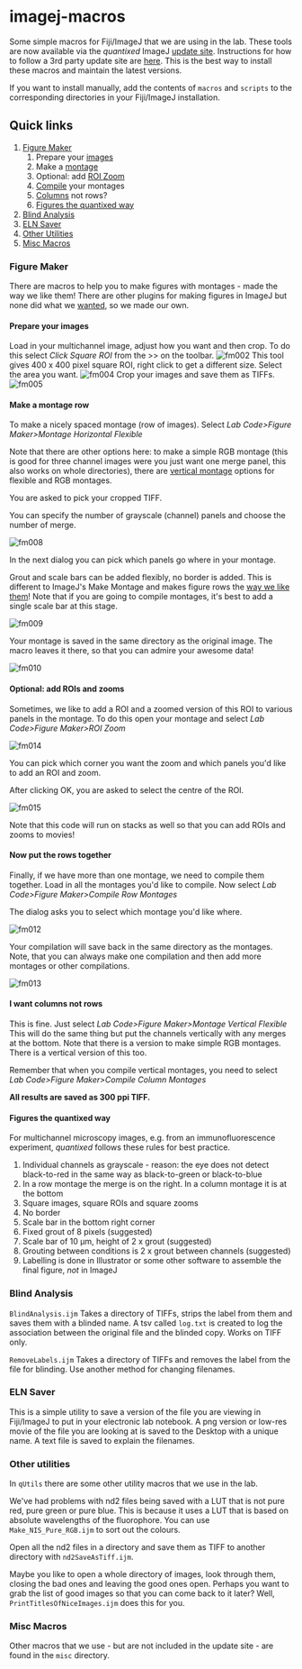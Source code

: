 # imagej-macros
Some simple macros for Fiji/ImageJ that we are using in the lab. These tools are now available via the *quantixed* ImageJ [update site](http://sites.imagej.net/Quantixed/). Instructions for how to follow a 3rd party update site are [here](http://imagej.net/How_to_follow_a_3rd_party_update_site). This is the best way to install these macros and maintain the latest versions.

If you want to install manually, add the contents of `macros` and `scripts` to the corresponding directories in your Fiji/ImageJ installation.

## Quick links

1. [Figure Maker](#figure-maker)
	1. Prepare your [images](#prepare-your-images)
	2. Make a [montage](#montage)
	3. Optional: add [ROI Zoom](#roi-zoom)
	4. [Compile](#put-the-rows-together) your montages
	4. [Columns](#i-want-columns-not-rows) not rows?
	5. [Figures the quantixed way](#figures-the-quantixed-way)
2. [Blind Analysis](#blind-analysis)
3. [ELN Saver](#eln-saver)
4. [Other Utilities](#other-utilities)
5. [Misc Macros](#misc-macros)


### Figure Maker

There are macros to help you to make figures with montages - made the way we like them! There are other plugins for making figures in ImageJ but none did what we [wanted](#figures-the-quantixed-way), so we made our own.


#### Prepare your images

Load in your multichannel image, adjust how you want and then crop.
To do this select *Click Square ROI* from the >> on the toolbar.
![fm002](img/screenshot02.jpg)
This tool gives 400 x 400 pixel square ROI, right click to get a different size.
Select the area you want.
![fm004](img/screenshot04.jpg)
Crop your images and save them as TIFFs.
![fm005](img/screenshot05.jpg)


#### Make a montage row

To make a nicely spaced montage (row of images). Select *Lab Code>Figure Maker>Montage Horizontal Flexible*

Note that there are other options here: to make a simple RGB montage (this is good for three channel images were you just want one merge panel, this also works on whole directories), there are [vertical montage](#i-want-columns-not-rows) options for flexible and RGB montages.

You are asked to pick your cropped TIFF.

You can specify the number of grayscale (channel) panels and choose the number of merge.

![fm008](img/screenshot08.jpg)

In the next dialog you can pick which panels go where in your montage.

Grout and scale bars can be added flexibly, no border is added. This is different to ImageJ's Make Montage and makes figure rows the [way we like them](figures-the-quantixed-way)! Note that if you are going to compile montages, it's best to add a single scale bar at this stage.

![fm009](img/screenshot09.jpg)

Your montage is saved in the same directory as the original image. The macro leaves it there, so that you can admire your awesome data!

![fm010](img/screenshot10.jpg)


#### Optional: add ROIs and zooms

Sometimes, we like to add a ROI and a zoomed version of this ROI to various panels in the montage. To do this open your montage and select *Lab Code>Figure Maker>ROI Zoom*

![fm014](img/screenshot14.jpg)

You can pick which corner you want the zoom and which panels you'd like to add an ROI and zoom.

After clicking OK, you are asked to select the centre of the ROI.

![fm015](img/screenshot15.jpg)

Note that this code will run on stacks as well so that you can add ROIs and zooms to movies!

#### Now put the rows together

Finally, if we have more than one montage, we need to compile them together. Load in all the montages you'd like to compile. Now select *Lab Code>Figure Maker>Compile Row Montages*

The dialog asks you to select which montage you'd like where.

![fm012](img/screenshot12.jpg)

Your compilation will save back in the same directory as the montages. Note, that you can always make one compilation and then add more montages or other compilations.

![fm013](img/screenshot13.jpg)


#### I want columns not rows

This is fine. Just select *Lab Code>Figure Maker>Montage Vertical Flexible* This will do the same thing but put the channels vertically with any merges at the bottom. Note that there is a version to make simple RGB montages. There is a vertical version of this too.

Remember that when you compile vertical montages, you need to select *Lab Code>Figure Maker>Compile Column Montages*

**All results are saved as 300 ppi TIFF.**

#### Figures the quantixed way

For multichannel microscopy images, e.g. from an immunofluorescence experiment, *quantixed* follows these rules for best practice.

1. Individual channels as grayscale - reason: the eye does not detect black-to-red in the same way as black-to-green or black-to-blue
2. In a row montage the merge is on the right. In a column montage it is at the bottom
3. Square images, square ROIs and square zooms
4. No border
5. Scale bar in the bottom right corner
4. Fixed grout of 8 pixels (suggested)
6. Scale bar of 10 µm, height of 2 x grout (suggested)
7. Grouting between conditions is 2 x grout between channels (suggested)
8. Labelling is done in Illustrator or some other software to assemble the final figure, *not* in ImageJ


### Blind Analysis

`BlindAnalysis.ijm` Takes a directory of TIFFs, strips the label from them and saves them with a blinded name. A tsv called `log.txt` is created to log the association between the original file and the blinded copy. Works on TIFF only.

`RemoveLabels.ijm` Takes a directory of TIFFs and removes the label from the file for blinding. Use another method for changing filenames.


### ELN Saver

This is a simple utility to save a version of the file you are viewing in Fiji/ImageJ to put in your electronic lab notebook. A png version or low-res movie of the file you are looking at is saved to the Desktop with a unique name. A text file is saved to explain the filenames. 


### Other utilities

In `qUtils` there are some other utility macros that we use in the lab.

We've had problems with nd2 files being saved with a LUT that is not pure red, pure green or pure blue. This is because it uses a LUT that is based on absolute wavelengths of the fluorophore. You can use `Make_NIS_Pure_RGB.ijm` to sort out the colours.

Open all the nd2 files in a directory and save them as TIFF to another directory with `nd2SaveAsTiff.ijm`.

Maybe you like to open a whole directory of images, look through them, closing the bad ones and leaving the good ones open. Perhaps you want to grab the list of good images so that you can come back to it later? Well, `PrintTitlesOfNiceImages.ijm` does this for you.


### Misc Macros

Other macros that we use - but are not included in the update site - are found in the `misc` directory.